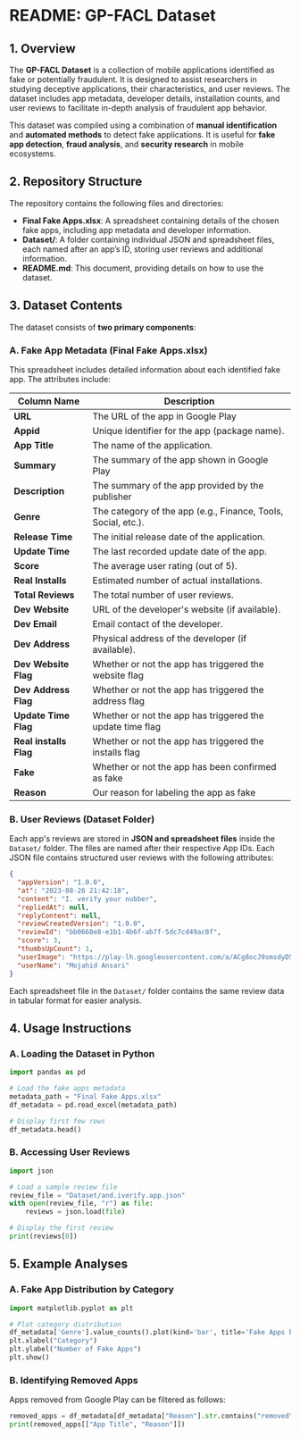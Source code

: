 # README: GP-FACL Dataset

## 1. Overview

The **GP-FACL Dataset** is a collection of mobile applications identified as fake or potentially fraudulent. It is designed to assist researchers in studying deceptive applications, their characteristics, and user reviews. The dataset includes app metadata, developer details, installation counts, and user reviews to facilitate in-depth analysis of fraudulent app behavior.

This dataset was compiled using a combination of **manual identification** and **automated methods** to detect fake applications. It is useful for **fake app detection**, **fraud analysis**, and **security research** in mobile ecosystems.

## 2. Repository Structure

The repository contains the following files and directories:

- **Final Fake Apps.xlsx**: A spreadsheet containing details of the chosen fake apps, including app metadata and developer information.
- **Dataset/**: A folder containing individual JSON and spreadsheet files, each named after an app’s ID, storing user reviews and additional information.
- **README.md**: This document, providing details on how to use the dataset.

## 3. Dataset Contents

The dataset consists of **two primary components**:

### **A. Fake App Metadata (Final Fake Apps.xlsx)**

This spreadsheet includes detailed information about each identified fake app. The attributes include:

| Column Name            | Description                                                   |
| ---------------------- | ------------------------------------------------------------- |
| **URL**                | The URL of the app in Google Play                             |
| **Appid**              | Unique identifier for the app (package name).                 |
| **App Title**          | The name of the application.                                  |
| **Summary**            | The summary of the app shown in Google Play                   |
| **Description**        | The summary of the app provided by the publisher              |
| **Genre**              | The category of the app (e.g., Finance, Tools, Social, etc.). |
| **Release Time**       | The initial release date of the application.                  |
| **Update Time**        | The last recorded update date of the app.                     |
| **Score**              | The average user rating (out of 5).                           |
| **Real Installs**      | Estimated number of actual installations.                     |
| **Total Reviews**      | The total number of user reviews.                             |
| **Dev Website**        | URL of the developer's website (if available).                |
| **Dev Email**          | Email contact of the developer.                               |
| **Dev Address**        | Physical address of the developer (if available).             |
| **Dev Website Flag**   | Whether or not the app has triggered the website flag         |
| **Dev Address Flag**   | Whether or not the app has triggered the address flag         |
| **Update Time Flag**   | Whether or not the app has triggered the update time flag     |
| **Real installs Flag** | Whether or not the app has triggered the installs flag        |
| **Fake**               | Whether or not the app has been confirmed as fake             |
| **Reason**             | Our reason for labeling the app as fake                       |

### **B. User Reviews (Dataset Folder)**

Each app's reviews are stored in **JSON and spreadsheet files** inside the `Dataset/` folder. The files are named after their respective App IDs. Each JSON file contains structured user reviews with the following attributes:

```json
{
  "appVersion": "1.0.0",
  "at": "2023-08-26 21:42:18",
  "content": "I. verify your nubber",
  "repliedAt": null,
  "replyContent": null,
  "reviewCreatedVersion": "1.0.0",
  "reviewId": "bb0668e8-e1b1-4b6f-ab7f-5dc7cd49ac8f",
  "score": 3,
  "thumbsUpCount": 1,
  "userImage": "https://play-lh.googleusercontent.com/a/ACg8ocJ9smsdyD5U192jQez61k0-7v-RImEh-fZusE1ng66j=mo",
  "userName": "Mojahid Ansari"
}
```

Each spreadsheet file in the `Dataset/` folder contains the same review data in tabular format for easier analysis.

## 4. Usage Instructions

### **A. Loading the Dataset in Python**

```python
import pandas as pd

# Load the fake apps metadata
metadata_path = "Final Fake Apps.xlsx"
df_metadata = pd.read_excel(metadata_path)

# Display first few rows
df_metadata.head()
```

### **B. Accessing User Reviews**

```python
import json

# Load a sample review file
review_file = "Dataset/and.iverify.app.json"
with open(review_file, "r") as file:
    reviews = json.load(file)

# Display the first review
print(reviews[0])
```

## 5. Example Analyses

### **A. Fake App Distribution by Category**

```python
import matplotlib.pyplot as plt

# Plot category distribution
df_metadata['Genre'].value_counts().plot(kind='bar', title='Fake Apps by Category')
plt.xlabel("Category")
plt.ylabel("Number of Fake Apps")
plt.show()
```

### **B. Identifying Removed Apps**

Apps removed from Google Play can be filtered as follows:

```python
removed_apps = df_metadata[df_metadata["Reason"].str.contains("removed", case=False, na=False)]
print(removed_apps[["App Title", "Reason"]])
```
